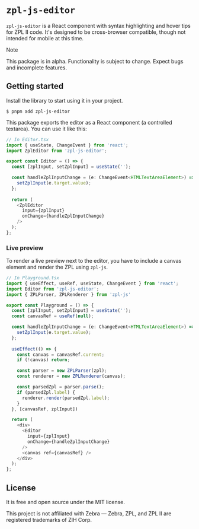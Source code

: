 # `zpl-js-editor`

`zpl-js-editor` is a React component with syntax highlighting and hover tips for 
ZPL II code. It's designed to be cross-browser compatible, though not intended for
mobile at this time.

> [!Note]
> This package is in alpha. Functionality is subject to change. Expect bugs and incomplete features.
 
## Getting started

Install the library to start using it in your project.

```console
$ pnpm add zpl-js-editor
```

This package exports the editor as a React component (a controlled textarea). You can use it like this:

```typescript jsx
// In Editor.tsx
import { useState, ChangeEvent } from 'react';
import ZplEditor from 'zpl-js-editor';

export const Editor = () => {
  const [zplInput, setZplInput] = useState('');

  const handleZplInputChange = (e: ChangeEvent<HTMLTextAreaElement>) => {
    setZplInput(e.target.value);
  };
  
  return (
    <ZplEditor
      input={zplInput}
      onChange={handleZplInputChange}
    />
  );
};
```

### Live preview

To render a live preview next to the editor, you have to include a canvas element 
and render the ZPL using `zpl-js`.

```typescript jsx
// In Playground.tsx
import { useEffect, useRef, useState, ChangeEvent } from 'react';
import Editor from 'zpl-js-editor';
import { ZPLParser, ZPLRenderer } from 'zpl-js'

export const Playground = () => {
  const [zplInput, setZplInput] = useState('');
  const canvasRef = useRef(null);

  const handleZplInputChange = (e: ChangeEvent<HTMLTextAreaElement>) => {
    setZplInput(e.target.value);
  };
  
  useEffect(() => {
    const canvas = canvasRef.current;
    if (!canvas) return;

    const parser = new ZPLParser(zpl);
    const renderer = new ZPLRenderer(canvas);

    const parsedZpl = parser.parse();
    if (parsedZpl.label) {
      renderer.render(parsedZpl.label);
    }
  }, [canvasRef, zplInput])

  return (
    <div>
      <Editor
        input={zplInput}
        onChange={handleZplInputChange}
      />
      <canvas ref={canvasRef} />
    </div>
  );
};
```

## License

It is free and open source under the MIT license.

This project is not affiliated with Zebra — Zebra, ZPL, and ZPL
II are registered trademarks of ZIH Corp.
